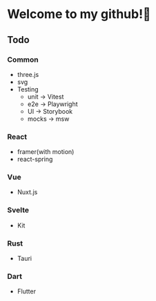 # Welcome to my github!👋

## Todo

### Common

- three.js
- svg
- Testing
  - unit -> Vitest
  - e2e -> Playwright
  - UI -> Storybook
  - mocks -> msw

### React

- framer(with motion)
- react-spring

### Vue

- Nuxt.js

### Svelte

- Kit

### Rust

- Tauri

### Dart

- Flutter
